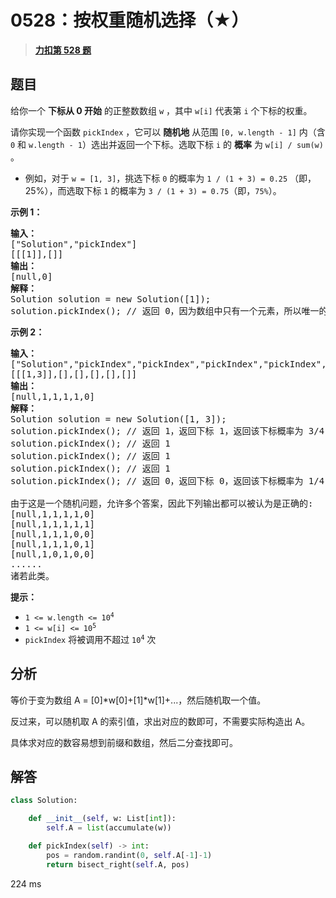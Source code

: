 # 0528：按权重随机选择（★）


> <u>**[力扣第 528 题](https://leetcode.cn/problems/random-pick-with-weight/)**</u>

## 题目

<p>给你一个 <strong>下标从 0 开始</strong> 的正整数数组 <code>w</code> ，其中 <code>w[i]</code> 代表第 <code>i</code> 个下标的权重。</p>

<p>请你实现一个函数 <code>pickIndex</code> ，它可以 <strong>随机地</strong> 从范围 <code>[0, w.length - 1]</code> 内（含 <code>0</code> 和 <code>w.length - 1</code>）选出并返回一个下标。选取下标 <code>i</code> 的 <strong>概率</strong> 为 <code>w[i] / sum(w)</code> 。</p>

<ol>
</ol>

<ul>
<li>例如，对于 <code>w = [1, 3]</code>，挑选下标 <code>0</code> 的概率为 <code>1 / (1 + 3) = 0.25</code> （即，25%），而选取下标 <code>1</code> 的概率为 <code>3 / (1 + 3) = 0.75</code>（即，<code>75%</code>）。</li>
</ul>



<p><strong>示例 1：</strong></p>

<pre>
<strong>输入：</strong>
["Solution","pickIndex"]
[[[1]],[]]
<strong>输出：</strong>
[null,0]
<strong>解释：</strong>
Solution solution = new Solution([1]);
solution.pickIndex(); // 返回 0，因为数组中只有一个元素，所以唯一的选择是返回下标 0。</pre>

<p><strong>示例 2：</strong></p>

<pre>
<strong>输入：</strong>
["Solution","pickIndex","pickIndex","pickIndex","pickIndex","pickIndex"]
[[[1,3]],[],[],[],[],[]]
<strong>输出：</strong>
[null,1,1,1,1,0]
<strong>解释：</strong>
Solution solution = new Solution([1, 3]);
solution.pickIndex(); // 返回 1，返回下标 1，返回该下标概率为 3/4 。
solution.pickIndex(); // 返回 1
solution.pickIndex(); // 返回 1
solution.pickIndex(); // 返回 1
solution.pickIndex(); // 返回 0，返回下标 0，返回该下标概率为 1/4 。

由于这是一个随机问题，允许多个答案，因此下列输出都可以被认为是正确的:
[null,1,1,1,1,0]
[null,1,1,1,1,1]
[null,1,1,1,0,0]
[null,1,1,1,0,1]
[null,1,0,1,0,0]
......
诸若此类。
</pre>



<p><strong>提示：</strong></p>

<ul>
<li><code>1 &lt;= w.length &lt;= 10<sup>4</sup></code></li>
<li><code>1 &lt;= w[i] &lt;= 10<sup>5</sup></code></li>
<li><code>pickIndex</code> 将被调用不超过 <code>10<sup>4</sup></code> 次</li>
</ul>


## 分析

等价于变为数组 A = [0]*w[0]+[1]*w[1]+...，然后随机取一个值。

反过来，可以随机取 A 的索引值，求出对应的数即可，不需要实际构造出 A。

具体求对应的数容易想到前缀和数组，然后二分查找即可。

## 解答

```python
class Solution:

    def __init__(self, w: List[int]):
        self.A = list(accumulate(w))

    def pickIndex(self) -> int:
        pos = random.randint(0, self.A[-1]-1)
        return bisect_right(self.A, pos)
```
224 ms
